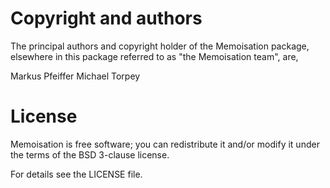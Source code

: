 # Copyright and authors

The principal authors and copyright holder of the Memoisation
package, elsewhere in this package referred to as "the Memoisation
team", are,

Markus Pfeiffer
Michael Torpey

# License

Memoisation is free software; you can redistribute it and/or modify
it under the terms of the BSD 3-clause license.

For details see the LICENSE file.
